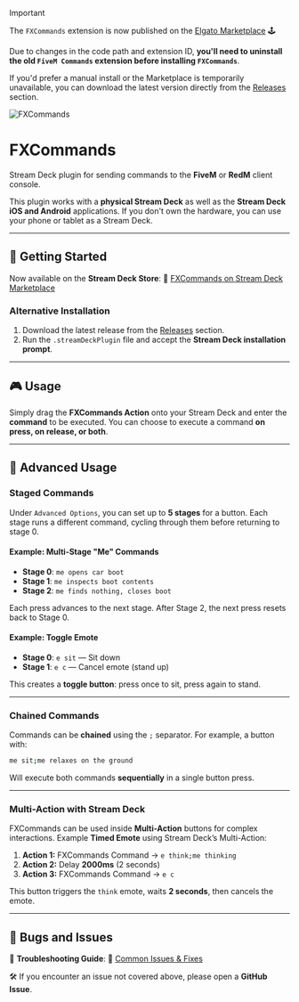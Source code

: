 > [!IMPORTANT]  
> The `FXCommands` extension is now published on the [Elgato Marketplace](https://marketplace.elgato.com/product/fxcommands-3c018041-5776-412f-ad1b-1c0da734040b) 🕹️
>
> Due to changes in the code path and extension ID, **you'll need to uninstall the old `FiveM Commands` extension before installing `FXCommands`**.  
>  
> If you'd prefer a manual install or the Marketplace is temporarily unavailable, you can download the latest version directly from the [Releases](https://github.com/josh-tf/fxcommands/releases/) section.

![FXCommands](media/fxcommands-banner.png 'FXCommands')

# FXCommands

Stream Deck plugin for sending commands to the **FiveM** or **RedM** client console.

This plugin works with a **physical Stream Deck** as well as the **Stream Deck iOS and Android** applications. If you don't own the hardware, you can use your phone or tablet as a Stream Deck.

---

## 🚀 Getting Started

Now available on the **Stream Deck Store**:
🔗 [FXCommands on Stream Deck Marketplace](https://marketplace.elgato.com/product/fxcommands-3c018041-5776-412f-ad1b-1c0da734040b)

### **Alternative Installation**

1. Download the latest release from the [Releases](https://github.com/josh-tf/fxcommands/releases/) section.
2. Run the `.streamDeckPlugin` file and accept the **Stream Deck installation prompt**.

---

## 🎮 Usage

Simply drag the **FXCommands Action** onto your Stream Deck and enter the **command** to be executed.
You can choose to execute a command **on press, on release, or both**.

---

## 🔧 Advanced Usage

### **Staged Commands**

Under `Advanced Options`, you can set up to **5 stages** for a button.
Each stage runs a different command, cycling through them before returning to stage 0.

#### **Example: Multi-Stage "Me" Commands**

- **Stage 0**: `me opens car boot`
- **Stage 1**: `me inspects boot contents`
- **Stage 2**: `me finds nothing, closes boot`

Each press advances to the next stage. After Stage 2, the next press resets back to Stage 0.

#### **Example: Toggle Emote**

- **Stage 0**: `e sit` — Sit down
- **Stage 1**: `e c` — Cancel emote (stand up)

This creates a **toggle button**: press once to sit, press again to stand.

---

### **Chained Commands**

Commands can be **chained** using the `;` separator.
For example, a button with:

```sh
me sit;me relaxes on the ground
```

Will execute both commands **sequentially** in a single button press.

---

### **Multi-Action with Stream Deck**

FXCommands can be used inside **Multi-Action** buttons for complex interactions.
Example **Timed Emote** using Stream Deck’s Multi-Action:

1. **Action 1:** FXCommands Command → `e think;me thinking`
2. **Action 2:** Delay **2000ms** (2 seconds)
3. **Action 3:** FXCommands Command → `e c`

This button triggers the `think` emote, waits **2 seconds**, then cancels the emote.

---

## 🐞 Bugs and Issues

📖 **Troubleshooting Guide**:
🔗 [Common Issues & Fixes](https://github.com/josh-tf/fxcommands/wiki/Troubleshooting-Guide)

🛠 If you encounter an issue not covered above, please open a **GitHub Issue**.
